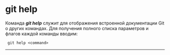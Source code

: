 # **git help**

Команда ***git help*** служит для отображения встроенной документации Git о других командах. Для получения полного списка параметров и флагов каждой команды вводим:

~~~~bash=
 git help <command>
~~~~

______
